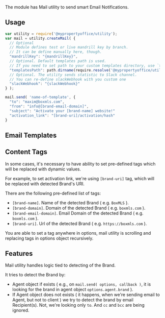 The module has Mail utility to send smart Email Notifications.

## Usage

```js
var utility = require('@mypropertyoffice/utility');
var mail = utility.createMail( {
  // Optional
  // Module defines test or live mandrill key by branch.
  // It can be define manually here, though.
  "mandrillKey": "{mandrillKey}",
  // Optional. Default templates path is used.
  // If you need to set path to your custom templates directory, use `templatesPath` to re-define it.
  "templatesPath": path.dirname(require.resolve('@mypropertyoffice/utility/package.json')) + '/static/email-templates',
  // Optional. The utility sends statistic to Slack channel. 
  // You can re-define slackWebhook with you custom one
  "slackWebhook": "{slackWebhook}"
} );

mail.send( 'name-of-template', {
  "to": "maxim@boxmls.com",
  "from": "info@[brand-email-domain]",
  "subject": "Activate your [brand-name] website!"
  "activation_link": "[brand-uri]/activation/hash"
}
```

## Email Templates



## Content Tags

In some cases, it's necessary to have ability to set pre-defined tags which will be replaced with dynamic values. 

For example, to set activation link, we're using `[brand-uri]` tag, which will be replaced with detected Brand's URI.

There are the following pre-defined list of tags:
* `[brand-name]`. Name of the detected Brand ( e.g. `BoxMLS` ).
* `[brand-domain]`. Domain of the detected Brand ( e.g. `boxmls.com` ).
* `[brand-email-domain]`. Email Domain of the detected Brand ( e.g. `boxmls.com` ).
* `[brand-uri]`. Url of the detected Brand ( e.g. `https://boxmls.com` ).

You are able to set a tag anywhere in options, mail utility is scrolling and replacing tags in options object recursively.

## Features

Mail utility handles logic tied to detecting of the Brand.

It tries to detect the Brand by:
* Agent object if exists ( e.g., on `mail.send( options, callback )`, it is looking for the brand in agent object `options.agent.brand` ).
* If Agent object does not exists ( it happens, when we're sending email to Agent, but not to client ) we try to detect the brand by email Recipient(s). Not, we're looking only `to`. And `cc` and `bcc` are being ignored.
